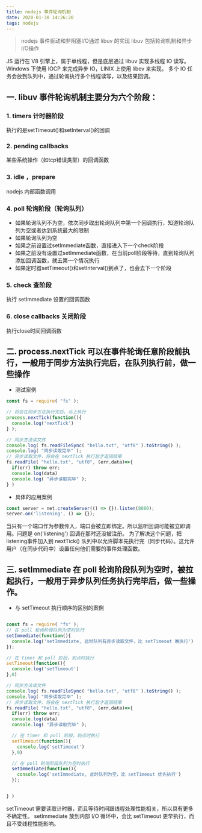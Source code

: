 ```yaml
---
title: nodejs 事件轮询机制
date: 2020-01-30 14:26:20
tags: nodejs
---
```


> nodejs 事件驱动和非阻塞I/O通过 libuv 的实现
> libuv 包括轮询机制和异步I/O操作

<!-- more -->

JS 运行在 V8 引擎上，属于单线程，但是底层通过 libuv 实现多线程 IO 读写。
Windows 下使用 IOCP 来完成异步 IO，LINIX 上使用 libev 来实现。
多个 IO 任务会放到队列中，通过轮询执行多个线程读写，以及结果回调。

## 一. libuv 事件轮询机制主要分为六个阶段：

### 1. timers 计时器阶段
执行的是setTimeout()和setInterval()的回调

### 2. pending callbacks
某些系统操作（如tcp错误类型）的回调函数

### 3. idle ，prepare
nodejs 内部函数调用

### 4. poll 轮询阶段（轮询队列）
- 如果轮询队列不为空，依次同步取出轮询队列中第一个回调执行，知道轮询队列为空或者达到系统最大的限制
- 如果轮询队列为空
 - 如果之前设置过setImmediate函数，直接进入下一个check阶段
 - 如果之前没有设置过setImmediate函数，在当前poll阶段等待，直到轮询队列添加回调函数，就去第一个情况执行
 - 如果定时器setTimeout()和setInterval()到点了，也会去下一个阶段

### 5. check 查阶段
执行 setImmediate 设置的回调函数

### 6. close callbacks 关闭阶段
执行close时间回调函数


## 二. process.nextTick 可以在事件轮询任意阶段前执行，一般用于同步方法执行完后，在队列执行前，做一些操作


- 测试案例
```js
const fs = require( "fs" );

// 将会在同步方法执行完后，马上执行
process.nextTick(function(){
  console.log('nextTick')
} );

// 同步方法读文件
console.log( fs.readFileSync( "hello.txt", "utf8" ).toString() );
console.log( "同步读取完毕" );
// 异步读取文件，将会在 nextTick 执行后才返回结果
fs.readFile( "hello.txt", "utf8", (err,data)=>{
  if(err) throw err;
  console.log(data)
  console.log( "异步读取完毕" );
} )

```


- 具体的应用案例
```js
const server = net.createServer(() => {}).listen(8080);
server.on('listening', () => {});
```
当只有一个端口作为参数传入，端口会被立即绑定。所以监听回调可能被立即调用。问题是 on('listening') 回调在那时还没被注册。
为了解决这个问题，把listening事件加入到 nextTick() 队列中以允许脚本先执行完（同步代码）。这允许用户（在同步代码中）设置任何他们需要的事件处理函数。


## 三. setImmediate 在 poll 轮询阶段队列为空时，被拉起执行，一般用于异步队列任务执行完毕后，做一些操作。

- 与 setTimeout 执行顺序的区别的案例

```js

const fs = require( "fs" );
// 在 poll 轮询阶段队列为空时执行
setImmediate(function(){
  console.log('setImmediate, 此时队列有异步读取文件，比 setTimeout 晚执行')
});

// 在 timer 和 poll 阶段，到点时执行
setTimeout(function(){
  console.log('setTimeout')
},0)

// 同步方法读文件
console.log( fs.readFileSync( "hello.txt", "utf8" ).toString() );
console.log( "同步读取完毕" );
// 异步读取文件，将会在 nextTick 执行后才返回结果
fs.readFile( "hello.txt", "utf8", (err,data)=>{
  if(err) throw err;
  console.log(data)
  console.log( "异步读取完毕" );

  // 在 timer 和 poll 阶段，到点时执行
  setTimeout(function(){
    console.log('setTimeout')
  },0)

  // 在 poll 轮询阶段队列为空时执行
  setImmediate(function(){
    console.log('setImmediate, 此时队列为空，比 setTimeout 优先执行')
  });


} )
```

setTimeout 需要读取计时器，而且等待时间跟线程处理性能相关，所以具有更多不确定性。
setImmediate 放到内部 I/O 循环中，会比 setTimeout 更早执行，而且不受线程性能影响。 